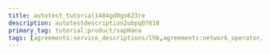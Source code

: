 ```yaml
---
title: autotest_tutorial1484gd0go623re
description: autotestdescription2ubpq07610
primary_tag: tutorial:product/sapHana
tags: [agreements:service_descriptions/lhb,agreements:network_operator/autotest_taguohld6a5tz]
---
```


